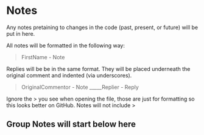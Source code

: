 # Notes

Any notes pretaining to changes in the code (past, present, or future) will be put in here.

All notes will be formatted in the following way:
>FirstName - Note

Replies will be be in the same format.  They will be placed underneath the original comment and indented (via underscores).
>OriginalCommentor - Note
>_____Replier - Reply

Ignore the > you see when opening the file, those are just for formatting so this looks better on GitHub.  Notes will not include >

## Group Notes will start below here